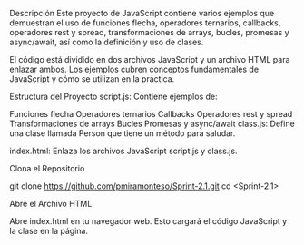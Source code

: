 Descripción
Este proyecto de JavaScript contiene varios ejemplos que demuestran el uso de funciones flecha, operadores ternarios, callbacks, operadores rest y spread, transformaciones de arrays, bucles, promesas y async/await, así como la definición y uso de clases.

El código está dividido en dos archivos JavaScript y un archivo HTML para enlazar ambos. Los ejemplos cubren conceptos fundamentales de JavaScript y cómo se utilizan en la práctica.

Estructura del Proyecto
script.js: Contiene ejemplos de:

Funciones flecha
Operadores ternarios
Callbacks
Operadores rest y spread
Transformaciones de arrays
Bucles
Promesas y async/await
class.js: Define una clase llamada Person que tiene un método para saludar.

index.html: Enlaza los archivos JavaScript script.js y class.js.

Clona el Repositorio

git clone <https://github.com/pmiramonteso/Sprint-2.1.git>
cd <Sprint-2.1>

Abre el Archivo HTML

Abre index.html en tu navegador web. Esto cargará el código JavaScript y la clase en la página.
